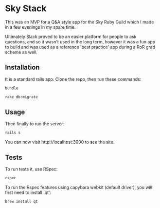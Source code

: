 Sky Stack
=====
This was an MVP for a Q&A style app for the Sky Ruby Guild which I made in a few evenings in my spare time.

Ultimately Slack proved to be an easier platform for people to ask questions, and so it wasn't used in the long term, however it was a fun app to build and was used as a reference 'best practice' app during a RoR grad scheme as well.

Installation
----------
It is a standard rails app. Clone the repo, then run these commands:

```bash
bundle
```

```bash
rake db:migrate
```


Usage
---------
Then finally to run the server:

```bash
rails s
```

You can now visit http://localhost:3000 to see the site.

Tests
--------
To run tests it, use RSpec:

```bash
rspec
```

To run the Rspec features using capybara webkit (default driver), you will first need to install 'qt':

```bash
brew install qt
```
